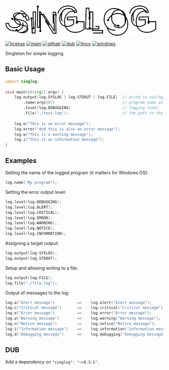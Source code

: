 ![singlog](singlog.png)

[![license](https://img.shields.io/github/license/AlexanderZhirov/singlog.svg?sort=semver&style=for-the-badge&color=green)](https://www.gnu.org/licenses/old-licenses/gpl-2.0.html)
[![main](https://img.shields.io/badge/dynamic/json.svg?label=git.zhirov.kz&style=for-the-badge&url=https://git.zhirov.kz/api/v1/repos/dlang/singlog/tags&query=$[0].name&color=violet&logo=D)](https://git.zhirov.kz/dlang/singlog)
[![githab](https://img.shields.io/github/v/tag/AlexanderZhirov/singlog.svg?sort=semver&style=for-the-badge&color=blue&label=github&logo=D)](https://github.com/AlexanderZhirov/singlog)
[![dub](https://img.shields.io/dub/v/singlog.svg?sort=semver&style=for-the-badge&color=orange&logo=D)](https://code.dlang.org/packages/singlog)
[![linux](https://img.shields.io/badge/Linux-FCC624?style=for-the-badge&logo=linux&logoColor=black)](https://www.linux.org/)
[![windows](https://img.shields.io/badge/Windows-0078D6?style=for-the-badge&logo=windows&logoColor=white)](https://support.microsoft.com/en-US/windows)

Singleton for simple logging

## Basic Usage

```d
import singlog;

void main(string[] argv) {
    log.output(log.SYSLOG | log.STDOUT | log.FILE)  // write to syslog, standard output stream and file
        .name(argv[0])                              // program name as an identifier (for Windows OS)
        .level(log.DEBUGGING)                       // logging level
        .file("./test.log");                        // the path to the log file

    log.e("This is an error message");
    log.error("And this is also an error message");
    log.w("This is a warning message");
    log.i("This is an information message");
}
```

## Examples

Setting the name of the logged program (it matters for Windows OS):

```d
log.name("My program");
```

Setting the error output level:

```d
log.level(log.DEBUGGING);
log.level(log.ALERT);
log.level(log.CRITICAL);
log.level(log.ERROR);
log.level(log.WARNING);
log.level(log.NOTICE);
log.level(log.INFORMATION);
```

Assigning a target output:

```d
log.output(log.SYSLOG);
log.output(log.STDOUT);
```

Setup and allowing writing to a file:

```d
log.output(log.FILE);
log.file("./file.log");
```

Output of messages to the log:

```d
log.a("Alert message")          =>    log.alert("Alert message");
log.c("Critical message")       =>    log.critical("Critical message");
log.e("Error message")          =>    log.error("Error message");
log.w("Warning message")        =>    log.warning("Warning message");
log.n("Notice message")         =>    log.notice("Notice message");
log.i("Information message")    =>    log.information("Information message");
log.d("Debugging message")      =>    log.debugging("Debugging message");
```

## DUB

Add a dependency on `"singlog": "~>0.3.1"`.
